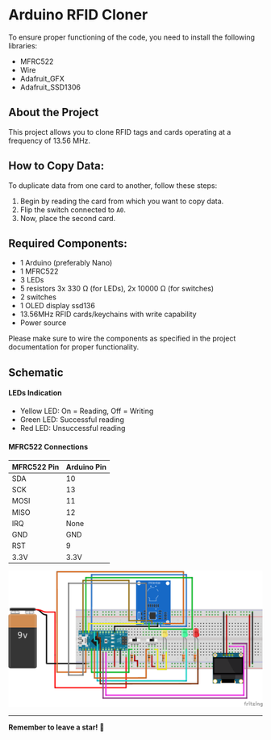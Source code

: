 # Arduino RFID Cloner

To ensure proper functioning of the code, you need to install the following libraries:

-   MFRC522
-   Wire
-   Adafruit_GFX
-   Adafruit_SSD1306

## About the Project

This project allows you to clone RFID tags and cards operating at a frequency of 13.56 MHz.

## How to Copy Data:

To duplicate data from one card to another, follow these steps:

1. Begin by reading the card from which you want to copy data.
2. Flip the switch connected to `A0`.
3. Now, place the second card.

## Required Components:

-   1 Arduino (preferably Nano)
-   1 MFRC522
-   3 LEDs
-   5 resistors 3x 330 Ω (for LEDs), 2x 10000 Ω (for switches)
-   2 switches
-   1 OLED display ssd136
-   13.56MHz RFID cards/keychains with write capability
-   Power source

Please make sure to wire the components as specified in the project documentation for proper functionality.

## Schematic

#### LEDs Indication

- Yellow LED: On = Reading, Off = Writing
- Green LED: Successful reading
- Red LED: Unsuccessful reading

#### MFRC522 Connections

| MFRC522 Pin  | Arduino Pin |
| ------------- | ------------- |
| SDA  | 10   |
| SCK  | 13   |
| MOSI | 11   |
| MISO | 12   |
| IRQ  | None |
| GND  | GND  |
| RST  | 9    |
| 3.3V | 3.3V |

![Schematic img](Schematic.png)

---

**Remember to leave a star! 💪**